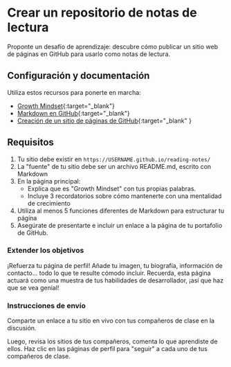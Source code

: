 # Crear un repositorio de notas de lectura

Proponte un desafío de aprendizaje: descubre cómo publicar un sitio web de páginas en GitHub para usarlo como notas de lectura.

## Configuración y documentación


Utiliza estos recursos para ponerte en marcha:

- [Growth Mindset](https://www.atlassian.com/blog/inside-atlassian/growth-mindset){:target="_blank"}
- [Markdown en GitHub](https://help.github.com/en/articles/basic-writing-and-formatting-syntax){:target="_blank"}
- [Creación de un sitio de páginas de GitHub](https://docs.github.com/en/pages/getting-started-with-github-pages/creating-a-github-pages-site){:target="_blank" }

## Requisitos


1. Tu sitio debe existir en `https://USERNAME.github.io/reading-notes/`
1. La "fuente" de tu sitio debe ser un archivo README.md, escrito con Markdown
1. En la página principal:
     - Explica que es "Growth Mindset" con tus propias palabras.
     - Incluye 3 recordatorios sobre cómo mantenerte con una mentalidad de crecimiento
1. Utiliza al menos 5 funciones diferentes de Markdown para estructurar tu página
1. Asegúrate de presentarte e incluir un enlace a la página de tu portafolio de GitHub.

### Extender los objetivos

¡Refuerza tu página de perfil! Añade tu imagen, tu biografía, información de contacto... todo lo que te resulte cómodo incluir. Recuerda, esta página actuará como una muestra de tus habilidades de desarrollador, ¡así que haz que se vea genial!

### Instrucciones de envío

Comparte un enlace a tu sitio en vivo con tus compañeros de clase en la discusión.

Luego, revisa los sitios de tus compañeros, comenta lo que aprendiste de ellos. Haz clic en las páginas de perfil para "seguir" a cada uno de tus compañeros de clase.

